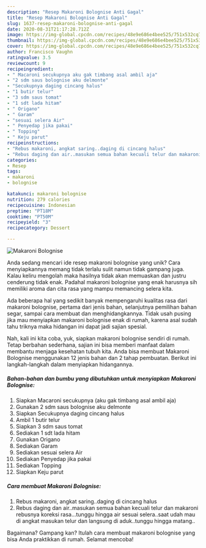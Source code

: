 ```yaml
---
description: "Resep Makaroni Bolognise Anti Gagal"
title: "Resep Makaroni Bolognise Anti Gagal"
slug: 1637-resep-makaroni-bolognise-anti-gagal
date: 2020-08-31T21:17:28.712Z
image: https://img-global.cpcdn.com/recipes/48e9e686e4bee525/751x532cq70/makaroni-bolognise-foto-resep-utama.jpg
thumbnail: https://img-global.cpcdn.com/recipes/48e9e686e4bee525/751x532cq70/makaroni-bolognise-foto-resep-utama.jpg
cover: https://img-global.cpcdn.com/recipes/48e9e686e4bee525/751x532cq70/makaroni-bolognise-foto-resep-utama.jpg
author: Francisco Vaughn
ratingvalue: 3.5
reviewcount: 9
recipeingredient:
- " Macaroni secukupnya aku gak timbang asal ambil aja"
- "2 sdm saus bolognise aku delmonte"
- "Secukupnya daging cincang halus"
- "1 butir telur"
- "3 sdm saus tomat"
- "1 sdt lada hitam"
- " Origano"
- " Garam"
- "sesuai selera Air"
- " Penyedap jika pakai"
- " Topping"
- " Keju parut"
recipeinstructions:
- "Rebus makaroni, angkat saring..daging di cincang halus"
- "Rebus daging dan air..masukan semua bahan kecuali telur dan makaroni rebusnya koreksi rasa...tunggu hingga air sesuai selera..saat udah mau di angkat masukan telur dan langsung di aduk..tunggu hingga matang.."
categories:
- Resep
tags:
- makaroni
- bolognise

katakunci: makaroni bolognise 
nutrition: 279 calories
recipecuisine: Indonesian
preptime: "PT18M"
cooktime: "PT50M"
recipeyield: "3"
recipecategory: Dessert

---
```



![Makaroni Bolognise](https://img-global.cpcdn.com/recipes/48e9e686e4bee525/751x532cq70/makaroni-bolognise-foto-resep-utama.jpg)

Anda sedang mencari ide resep makaroni bolognise yang unik? Cara menyiapkannya memang tidak terlalu sulit namun tidak gampang juga. Kalau keliru mengolah maka hasilnya tidak akan memuaskan dan justru cenderung tidak enak. Padahal makaroni bolognise yang enak harusnya sih memiliki aroma dan cita rasa yang mampu memancing selera kita.

Ada beberapa hal yang sedikit banyak mempengaruhi kualitas rasa dari makaroni bolognise, pertama dari jenis bahan, selanjutnya pemilihan bahan segar, sampai cara membuat dan menghidangkannya. Tidak usah pusing jika mau menyiapkan makaroni bolognise enak di rumah, karena asal sudah tahu triknya maka hidangan ini dapat jadi sajian spesial.




Nah, kali ini kita coba, yuk, siapkan makaroni bolognise sendiri di rumah. Tetap berbahan sederhana, sajian ini bisa memberi manfaat dalam membantu menjaga kesehatan tubuh kita. Anda bisa membuat Makaroni Bolognise menggunakan 12 jenis bahan dan 2 tahap pembuatan. Berikut ini langkah-langkah dalam menyiapkan hidangannya.

<!--inarticleads1-->

##### Bahan-bahan dan bumbu yang dibutuhkan untuk menyiapkan Makaroni Bolognise:

1. Siapkan  Macaroni secukupnya (aku gak timbang asal ambil aja)
1. Gunakan 2 sdm saus bolognise aku delmonte
1. Siapkan Secukupnya daging cincang halus
1. Ambil 1 butir telur
1. Siapkan 3 sdm saus tomat
1. Sediakan 1 sdt lada hitam
1. Gunakan  Origano
1. Sediakan  Garam
1. Sediakan sesuai selera Air
1. Sediakan  Penyedap jika pakai
1. Sediakan  Topping
1. Siapkan  Keju parut




<!--inarticleads2-->

##### Cara membuat Makaroni Bolognise:

1. Rebus makaroni, angkat saring..daging di cincang halus
1. Rebus daging dan air..masukan semua bahan kecuali telur dan makaroni rebusnya koreksi rasa...tunggu hingga air sesuai selera..saat udah mau di angkat masukan telur dan langsung di aduk..tunggu hingga matang..




Bagaimana? Gampang kan? Itulah cara membuat makaroni bolognise yang bisa Anda praktikkan di rumah. Selamat mencoba!
